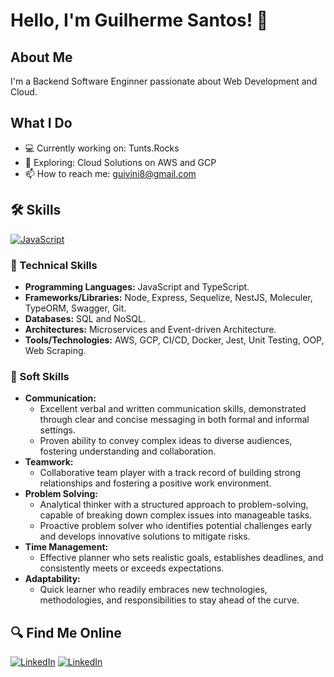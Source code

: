 # Hello, I'm Guilherme Santos! 👋

## About Me
I'm a Backend Software Enginner passionate about Web Development and Cloud.

## What I Do
- 💻 Currently working on: Tunts.Rocks
- 🌱 Exploring: Cloud Solutions on AWS and GCP 
- 📫 How to reach me: guivini8@gmail.com

## 🛠️ Skills
[![JavaScript](https://skillicons.dev/icons?i=js,typescript,nodejs,express,sequelize,nestjs,git,postgres,mysql,firebase,aws,gcp,docker,jest)](https://skillicons.dev)


### 🚀 Technical Skills
- **Programming Languages:** JavaScript and TypeScript.
- **Frameworks/Libraries:** Node, Express, Sequelize, NestJS, Moleculer, TypeORM, Swagger, Git.
- **Databases:** SQL and NoSQL.
- **Architectures:** Microservices and Event-driven Architecture.
- **Tools/Technologies:** AWS, GCP, CI/CD, Docker, Jest, Unit Testing, OOP, Web Scraping.

### 🤝 Soft Skills
- **Communication:** 
  - Excellent verbal and written communication skills, demonstrated through clear and concise messaging in both formal and informal settings.
  - Proven ability to convey complex ideas to diverse audiences, fostering understanding and collaboration.
- **Teamwork:** 
  - Collaborative team player with a track record of building strong relationships and fostering a positive work environment.
- **Problem Solving:** 
  - Analytical thinker with a structured approach to problem-solving, capable of breaking down complex issues into manageable tasks.
  - Proactive problem solver who identifies potential challenges early and develops innovative solutions to mitigate risks.
- **Time Management:**
  - Effective planner who sets realistic goals, establishes deadlines, and consistently meets or exceeds expectations.
- **Adaptability:**
  - Quick learner who readily embraces new technologies, methodologies, and responsibilities to stay ahead of the curve.

## 🔍 Find Me Online
[![LinkedIn](https://skillicons.dev/icons?i=html)](https://guilherme-santos.com/)
[![LinkedIn](https://skillicons.dev/icons?i=linkedin)](https://www.linkedin.com/in/devmaiko/)

